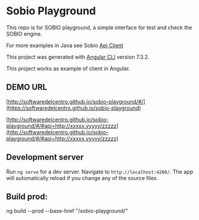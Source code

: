 # Sobio Playground

This repo is for SOBIO playground, a simple interface for test and check the SOBIO engine.

For more examples in Java see Sobio [Api Client](https://github.com/softwaredelcentro/sobio-api-clients) 

This project was generated with [Angular CLI](https://github.com/angular/angular-cli) version 7.3.2.

This project works as example of client in Angular.

## DEMO URL

[http://softwaredelcentro.github.io/sobio-playground/#/](https://softwaredelcentro.github.io/sobio-playground)

[http://softwaredelcentro.github.io/sobio-playground/#/#api=http://xxxxx.yyyyy/zzzzz](http://softwaredelcentro.github.io/sobio-playground/#/#api=http://xxxxx.yyyyy/zzzzz)


## Development server

Run `ng serve` for a dev server. Navigate to `http://localhost:4200/`. The app will automatically reload if you change any of the source files.

## Build prod:

ng build --prod --base-href "/sobio-playground/"